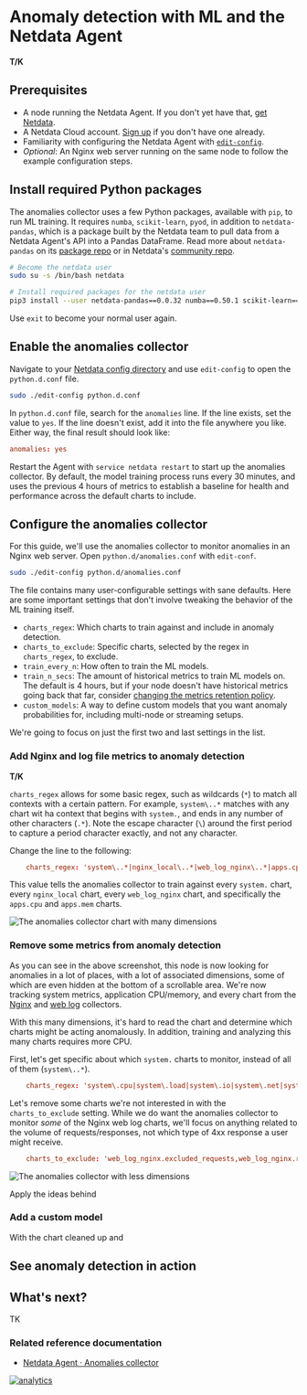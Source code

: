 <!--
title: "Anomaly detection with ML and the Netdata Agent"
description: ""
image: /img/seo/guides/monitor/anomalies-ml.png
custom_edit_url: https://github.com/netdata/netdata/edit/master/docs/guides/monitor/anomalies-ml.md
-->

# Anomaly detection with ML and the Netdata Agent

**T/K**

## Prerequisites

- A node running the Netdata Agent. If you don't yet have that, [get Netdata](/docs/get/README.md).
- A Netdata Cloud account. [Sign up](https://app.netdata.cloud) if you don't have one already.
- Familiarity with configuring the Netdata Agent with [`edit-config`](/docs/configure/nodes.md).
- _Optional_: An Nginx web server running on the same node to follow the example configuration steps.

## Install required Python packages

The anomalies collector uses a few Python packages, available with `pip`, to run ML training. It requires `numba`,
`scikit-learn`, `pyod`, in addition to `netdata-pandas`, which is a package built by the Netdata team to pull data from
a Netdata Agent's API into a Pandas DataFrame. Read more about `netdata-pandas` on its [package
repo](https://github.com/netdata/netdata-pandas) or in Netdata's [community
repo](https://github.com/netdata/community/tree/main/netdata-agent-api/netdata-pandas).

```bash
# Become the netdata user
sudo su -s /bin/bash netdata

# Install required packages for the netdata user
pip3 install --user netdata-pandas==0.0.32 numba==0.50.1 scikit-learn==0.23.2 pyod==0.8.3
```

Use `exit` to become your normal user again.

## Enable the anomalies collector

Navigate to your [Netdata config directory](/docs/configure/nodes.md#the-netdata-config-directory) and use `edit-config`
to open the `python.d.conf` file.

```bash
sudo ./edit-config python.d.conf
```

In `python.d.conf` file, search for the `anomalies` line. If the line exists, set the value to `yes`. If the line
doesn't exist, add it into the file anywhere you like. Either way, the final result should look like:

```conf
anomalies: yes
```

Restart the Agent with `service netdata restart` to start up the anomalies collector. By default, the model training
process runs every 30 minutes, and uses the previous 4 hours of metrics to establish a baseline for health and
performance across the default charts to include. 

## Configure the anomalies collector

For this guide, we'll use the anomalies collector to monitor anomalies in an Nginx web server. Open
`python.d/anomalies.conf` with `edit-conf`.

```bash
sudo ./edit-config python.d/anomalies.conf
```

The file contains many user-configurable settings with sane defaults. Here are some important settings that don't
involve tweaking the behavior of the ML training itself.

- `charts_regex`: Which charts to train against and include in anomaly detection.
- `charts_to_exclude`: Specific charts, selected by the regex in `charts_regex`, to exclude.
- `train_every_n`: How often to train the ML models.
- `train_n_secs`: The amount of historical metrics to train ML models on. The default is 4 hours, but if your node
  doesn't have historical metrics going back that far, consider [changing the metrics retention
  policy](/docs/store/change-metrics-storage.md).
- `custom_models`: A way to define custom models that you want anomaly probabilities for, including multi-node or
  streaming setups.

We're going to focus on just the first two and last settings in the list.

### Add Nginx and log file metrics to anomaly detection

**T/K**

`charts_regex` allows for some basic regex, such as wildcards (`*`) to match all contexts with a certain pattern. For
example, `system\..*` matches with any chart wit ha context that begins with `system.`, and ends in any number of other
characters (`.*`). Note the escape character (`\`) around the first period to capture a period character exactly, and
not any character.

Change the line to the following:

```conf
    charts_regex: 'system\..*|nginx_local\..*|web_log_nginx\..*|apps.cpu|apps.mem'
```

This value tells the anomalies collector to train against every `system.` chart, every `nginx_local` chart, every
`web_log_nginx` chart, and specifically the `apps.cpu` and `apps.mem` charts.

![The anomalies collector chart with many
dimensions](https://user-images.githubusercontent.com/1153921/102813877-db5e4880-4386-11eb-8040-d7a1d7a476bb.png)

### Remove some metrics from anomaly detection

As you can see in the above screenshot, this node is now looking for anomalies in a lot of places, with a lot of
associated dimensions, some of which are even hidden at the bottom of a scrollable area. We're now tracking system
metrics, application CPU/memory, and every chart from the
[Nginx](https://learn.netdata.cloud/docs/agent/collectors/go.d.plugin/modules/nginx) and [web
log](https://learn.netdata.cloud/docs/agent/collectors/go.d.plugin/modules/weblog) collectors.

With this many dimensions, it's hard to read the chart and determine which charts might be acting anomalously. In
addition, training and analyzing this many charts requires more CPU.

First, let's get specific about which `system.` charts to monitor, instead of all of them (`system\..*`).

```conf
    charts_regex: 'system\.cpu|system\.load|system\.io|system\.net|system\.ram|nginx_local\..*|web_log_nginx\..*|apps.cpu|apps.mem'
```

Let's remove some charts we're not interested in with the `charts_to_exclude` setting. While we do want the anomalies
collector to monitor _some_ of the Nginx web log charts, we'll focus on anything related to the volume of
requests/responses, not which type of 4xx response a user might receive.

```conf
    charts_to_exclude: 'web_log_nginx.excluded_requests,web_log_nginx.responses_by_status_code_class,web_log_nginx.status_code_class_2xx_responses,web_log_nginx.status_code_class_4xx_responses,web_log_nginx.current_poll_uniq_clients,web_log_nginx.requests_by_http_method,web_log_nginx.requests_by_http_version,web_log_nginx.requests_by_ip_proto'
```

![The anomalies collector with less
dimensions](https://user-images.githubusercontent.com/1153921/102820642-d69f9180-4392-11eb-91c5-d3d166d40105.png)

Apply the ideas behind 

### Add a custom model

With the chart cleaned up and 

## See anomaly detection in action



## What's next?

TK

### Related reference documentation

- [Netdata Agent · Anomalies collector](/collectors/python.d/anomalies/README.md)

[![analytics](https://www.google-analytics.com/collect?v=1&aip=1&t=pageview&_s=1&ds=github&dr=https%3A%2F%2Fgithub.com%2Fnetdata%2Fnetdata&dl=https%3A%2F%2Fmy-netdata.io%2Fgithub%2Fdocs%2Fguides%2Fmonitor%2Fanomaly-detectionl&_u=MAC~&cid=5792dfd7-8dc4-476b-af31-da2fdb9f93d2&tid=UA-64295674-3)](<>)
